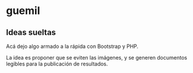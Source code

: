 # guemil
## Ideas sueltas

Acá dejo algo armado a la rápida con Bootstrap y PHP. 

La idea es proponer que se eviten las imágenes, y se generen documentos legibles para la publicación de resultados. 
